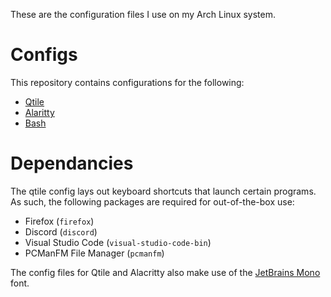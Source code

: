 These are the configuration files I use on my Arch Linux system.

# Configs

This repository contains configurations for the following:

- [Qtile](http://www.qtile.org/)
- [Alaritty](https://alacritty.org/)
- [Bash](https://www.gnu.org/software/bash/)

# Dependancies

The qtile config lays out keyboard shortcuts that launch certain programs. As such, the following packages are required for out-of-the-box use:

- Firefox (`firefox`)
- Discord (`discord`)
- Visual Studio Code (`visual-studio-code-bin`)
- PCManFM File Manager (`pcmanfm`)

The config files for Qtile and Alacritty also make use of the [JetBrains Mono](https://github.com/JetBrains/JetBrainsMono) font.
